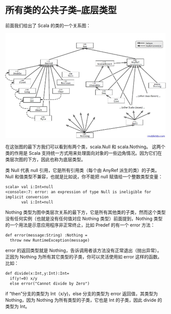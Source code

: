 # 所有类的公共子类–底层类型 #

前面我们给出了 Scala 的类的一个关系图：

![](images\17.png)

在这张图的最下方我们可以看到有两个类，scala.Null 和 scala.Nothing。 这两个类的作用是 Scala 支持统一方式用来处理面向对象的一些边角情况。因为它们在类层次图的下方，因此也称为底层类型。
 
类 Null 代表 null 引用，它是所有引用类（每个由 AnyRef 派生的类）的子类。Null 和值类型不兼容，也就是比如说，你不能把 null 赋值给一个整数类型变量：

```
scala> val i:Int=null
<console>:7: error: an expression of type Null is ineligible for implicit conversion
       val i:Int=null
```

Nothing 类型为图中类层次关系的最下方，它是所有其他类的子类，然而这个类型没有任何实例（也就是没有任何值对应 Nothing 类型）前面提到，Nothing 类型的一个用法是示意应用程序非正常终止，比如 Predef 的有一个 error 方法：

```
def error(message:String) :Nothing =
  throw new RuntimeException(message)
```

error 的返回类型就是 Nothing，告诉调用者该方法没有正常退出（抛出异常）。正因为 Nothing 为所有其它类型的子类，你可以灵活使用如 error 这样的函数。比如：

```
def divide(x:Int,y:Int):Int=
  if(y!=0) x/y
  else error("Cannot divide by Zero")
```

if “then”分支的类型为 Int（x/y)，else 分支的类型为 error 返回值，其类型为 Nothing，因为 Nothing 为所有类型的子类，它也是 Int 的子类，因此 divide 的类型为 Int。

